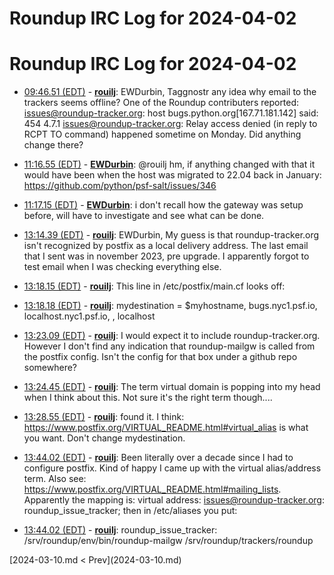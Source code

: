 # Roundup IRC Log for 2024-04-02 #
# Roundup IRC Log for 2024-04-02
* <a href="#09:46.51" id="09:46.51">09:46.51 (EDT)</a> - __[rouilj](https://github.com/rouilj)__: EWDurbin, Taggnostr any idea why email to the trackers seems offline? One of the Roundup contributers reported: <issues@roundup-tracker.org>: host bugs.python.org[167.71.181.142] said: 454     4.7.1 <issues@roundup-tracker.org>: Relay access denied (in reply to RCPT     TO command) happened sometime on Monday. Did anything change there?

* <a href="#11:16.55" id="11:16.55">11:16.55 (EDT)</a> - __[EWDurbin](https://github.com/EWDurbin)__: @rouilj hm, if anything changed with that it would have been when the host was migrated to 22.04 back in January: <https://github.com/python/psf-salt/issues/346>
* <a href="#11:17.15" id="11:17.15">11:17.15 (EDT)</a> - __[EWDurbin](https://github.com/EWDurbin)__: i don't recall how the gateway was setup before, will have to investigate and see what can be done.

* <a href="#13:14.39" id="13:14.39">13:14.39 (EDT)</a> - __[rouilj](https://github.com/rouilj)__: EWDurbin, My guess is that roundup-tracker.org isn't recognized by postfix as a local delivery address. The last email that I sent was in november 2023, pre upgrade. I apparently forgot to test email when I was checking everything else.

* <a href="#13:18.15" id="13:18.15">13:18.15 (EDT)</a> - __[rouilj](https://github.com/rouilj)__: This line in /etc/postfix/main.cf looks off:
* <a href="#13:18.18" id="13:18.18">13:18.18 (EDT)</a> - __[rouilj](https://github.com/rouilj)__: mydestination = $myhostname, bugs.nyc1.psf.io, localhost.nyc1.psf.io, , localhost

* <a href="#13:23.09" id="13:23.09">13:23.09 (EDT)</a> - __[rouilj](https://github.com/rouilj)__: I would expect it to include roundup-tracker.org. However I don't find any indication that roundup-mailgw is called from the postfix config. Isn't the config for that box under a github repo somewhere?

* <a href="#13:24.45" id="13:24.45">13:24.45 (EDT)</a> - __[rouilj](https://github.com/rouilj)__: The term virtual domain is popping into my head when I think about this. Not sure it's the right term though....

* <a href="#13:28.55" id="13:28.55">13:28.55 (EDT)</a> - __[rouilj](https://github.com/rouilj)__: found it. I think: <https://www.postfix.org/VIRTUAL_README.html#virtual_alias> is what you want. Don't change mydestination.

* <a href="#13:44.02" id="13:44.02">13:44.02 (EDT)</a> - __[rouilj](https://github.com/rouilj)__: Been literally over a decade since I had to configure postfix. Kind of happy I came up with the virtual alias/address term. Also see: <https://www.postfix.org/VIRTUAL_README.html#mailing_lists>. Apparently the mapping is: virtual address: issues@roundup-tracker.org: roundup_issue_tracker; then in /etc/aliases you put:
* <a href="#13:44.02" id="13:44.02">13:44.02 (EDT)</a> - __[rouilj](https://github.com/rouilj)__: roundup_issue_tracker:  /srv/roundup/env/bin/roundup-mailgw /srv/roundup/trackers/roundup

<div class="inpage-footer">
[2024-03-10.md < Prev](2024-03-10.md)
</div>
